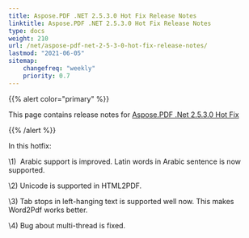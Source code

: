```yaml
---
title: Aspose.PDF .NET 2.5.3.0 Hot Fix Release Notes
linktitle: Aspose.PDF .NET 2.5.3.0 Hot Fix Release Notes
type: docs
weight: 210
url: /net/aspose-pdf-net-2-5-3-0-hot-fix-release-notes/
lastmod: "2021-06-05"
sitemap:
    changefreq: "weekly"
    priority: 0.7
---
```


{{% alert color="primary" %}}

This page contains release notes for [Aspose.PDF .Net 2.5.3.0 Hot Fix](http://www.aspose.com/downloads/pdf/net/new-releases/aspose.pdf-.net-2.5.3.0-hot-fix/)

{{% /alert %}}

In this hotfix:

\1)  Arabic support is improved. Latin words in Arabic sentence is now supported.

\2) Unicode is supported in HTML2PDF.

\3) Tab stops in left-hanging text is supported well now. This makes Word2Pdf works better.

\4) Bug about multi-thread is fixed.
